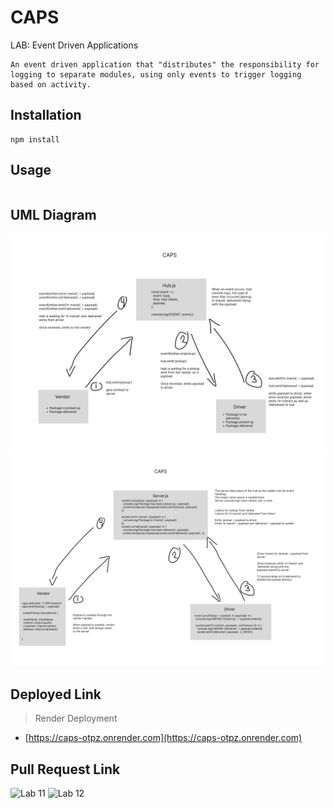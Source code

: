 # CAPS

LAB: Event Driven Applications

```text
An event driven application that "distributes" the responsibility for logging to separate modules, using only events to trigger logging based on activity.
```

## Installation

```text
npm install
```

## Usage

```text

```

## UML Diagram

![Lab 11](./capsUML.png)
![Lab 12](./capsUML2.png)

## Deployed Link

> Render Deployment

* [https://caps-otpz.onrender.com](https://caps-otpz.onrender.com)

## Pull Request Link

 ![Lab 11](https://github.com/ctojot/caps/pull/2)
 ![Lab 12](https://github.com/ctojot/caps/pull/4)
